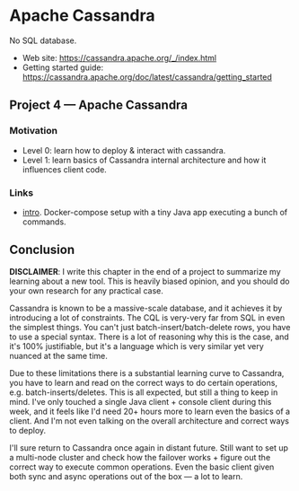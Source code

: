 # Apache Cassandra

No SQL database.

- Web site: https://cassandra.apache.org/_/index.html
- Getting started guide: https://cassandra.apache.org/doc/latest/cassandra/getting_started

## Project 4 — Apache Cassandra

### Motivation

- Level 0: learn how to deploy & interact with cassandra.
- Level 1: learn basics of Cassandra internal architecture and how it influences client code.

### Links

- [intro](/project4-apache-cassandra/intro). Docker-compose setup with a tiny Java app executing a bunch of commands.

## Conclusion

**DISCLAIMER**: I write this chapter in the end of a project to summarize my learning about a new tool. This is heavily
biased opinion, and you should do your own research for any practical case.

Cassandra is known to be a massive-scale database, and it achieves it by introducing a lot of constraints. The CQL is
very-very far from SQL in even the simplest things. You can't just batch-insert/batch-delete rows, you have to use a
special syntax. There is a lot of reasoning why this is the case, and it's 100% justifiable, but it's a language which
is very similar yet very nuanced at the same time.

Due to these limitations there is a substantial learning curve to Cassandra, you have to learn and read on the correct
ways to do certain operations, e.g. batch-inserts/deletes. This is all expected, but still a thing to keep in mind. I've
only touched a single Java client + console client during this week, and it feels like I'd need 20+ hours more to learn
even the basics of a client. And I'm not even talking on the overall architecture and correct ways to deploy.

I'll sure return to Cassandra once again in distant future. Still want to set up a multi-node cluster and check how the
failover works + figure out the correct way to execute common operations. Even the basic client given both sync and
async operations out of the box — a lot to learn.
